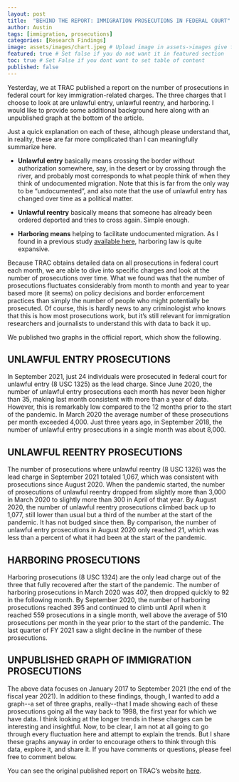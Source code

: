 ```yaml
---
layout: post
title:  "BEHIND THE REPORT: IMMIGRATION PROSECUTIONS IN FEDERAL COURT"
author: Austin
tags: [immigration, prosecutions]
categories: [Research Findings]
image: assets/images/chart.jpeg # Upload image in assets->images give file with its extension here
featured: true # Set false if you do not want it in featured section
toc: true # Set False if you dont want to set table of content 
published: false
---
```

Yesterday, we at TRAC published a report on the number of prosecutions in federal court for key immigration-related charges. The three charges that I choose to look at are unlawful entry, unlawful reentry, and harboring. I would like to provide some additional background here along with an unpublished graph at the bottom of the article.

Just a quick explanation on each of these, although please understand that, in reality, these are far more complicated than I can meaningfully summarize here.

+ **Unlawful entry** basically means crossing the border without authorization somewhere, say, in the desert or by crossing through the river, and probably most corresponds to what people think of when they think of undocumented migration. Note that this is far from the only way to be “undocumented”, and also note that the use of unlawful entry has changed over time as a political matter.

+ **Unlawful reentry** basically means that someone has already been ordered deported and tries to cross again. Simple enough.

+ **Harboring means** helping to facilitate undocumented migration. As I found in a previous study [available here](https://trac.syr.edu/tracreports/crim/603/), harboring law is quite expansive.

Because TRAC obtains detailed data on all prosecutions in federal court each month, we are able to dive into specific charges and look at the number of prosecutions over time. What we found was that the number of prosecutions fluctuates considerably from month to month and year to year based more (it seems) on policy decisions and border enforcement practices than simply the number of people who might potentially be prosecuted. Of course, this is hardly news to any criminologist who knows that this is how most prosecutions work, but it’s still relevant for immigration researchers and journalists to understand this with data to back it up.

We published two graphs in the official report, which show the following.

## UNLAWFUL ENTRY PROSECUTIONS

In September 2021, just 24 individuals were prosecuted in federal court for unlawful entry (8 USC 1325) as the lead charge. Since June 2020, the number of unlawful entry prosecutions each month has never been higher than 35, making last month consistent with more than a year of data. However, this is remarkably low compared to the 12 months prior to the start of the pandemic. In March 2020 the average number of these prosecutions per month exceeded 4,000. Just three years ago, in September 2018, the number of unlawful entry prosecutions in a single month was about 8,000.


## UNLAWFUL REENTRY PROSECUTIONS
The number of prosecutions where unlawful reentry (8 USC 1326) was the lead charge in September 2021 totaled 1,067, which was consistent with prosecutions since August 2020. When the pandemic started, the number of prosecutions of unlawful reentry dropped from slightly more than 3,000 in March 2020 to slightly more than 300 in April of that year. By August 2020, the number of unlawful reentry prosecutions climbed back up to 1,077, still lower than usual but a third of the number at the start of the pandemic. It has not budged since then. By comparison, the number of unlawful entry prosecutions in August 2020 only reached 21, which was less than a percent of what it had been at the start of the pandemic.

## HARBORING PROSECUTIONS
Harboring prosecutions (8 USC 1324) are the only lead charge out of the three that fully recovered after the start of the pandemic. The number of harboring prosecutions in March 2020 was 407, then dropped quickly to 92 in the following month. By September 2020, the number of harboring prosecutions reached 395 and continued to climb until April when it reached 559 prosecutions in a single month, well above the average of 510 prosecutions per month in the year prior to the start of the pandemic. The last quarter of FY 2021 saw a slight decline in the number of these prosecutions.

## UNPUBLISHED GRAPH OF IMMIGRATION PROSECUTIONS
The above data focuses on January 2017 to September 2021 (the end of the fiscal year 2021). In addition to these findings, though, I wanted to add a graph--a set of three graphs, really--that I made showing each of these prosecutions going all the way back to 1998, the first year for which we have data. I think looking at the longer trends in these charges can be interesting and insightful. Now, to be clear, I am not at all going to go through every fluctuation here and attempt to explain the trends. But I share these graphs anyway in order to encourage others to think through this data, explore it, and share it. If you have comments or questions, please feel free to comment below.

You can see the original published report on TRAC’s website [here](https://trac.syr.edu/tracreports/crim/665/). 